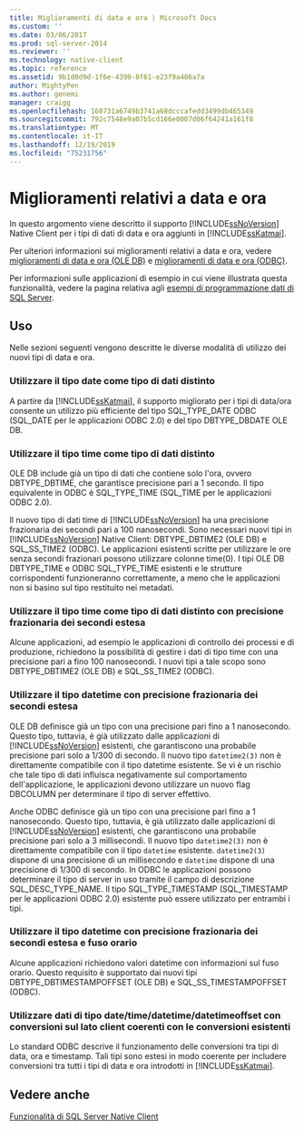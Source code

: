 ```yaml
---
title: Miglioramenti di data e ora | Microsoft Docs
ms.custom: ''
ms.date: 03/06/2017
ms.prod: sql-server-2014
ms.reviewer: ''
ms.technology: native-client
ms.topic: reference
ms.assetid: 9b1d0d9d-1f6e-4399-8f61-e23f9a486a7a
author: MightyPen
ms.author: genemi
manager: craigg
ms.openlocfilehash: 160731a6749b3741a68dcccafedd3499db465349
ms.sourcegitcommit: 792c7548e9a07b5cd166e0007d06f64241a161f8
ms.translationtype: MT
ms.contentlocale: it-IT
ms.lasthandoff: 12/19/2019
ms.locfileid: "75231756"
---
```

# <a name="date-and-time-improvements"></a>Miglioramenti relativi a data e ora
  In questo argomento viene descritto il supporto [!INCLUDE[ssNoVersion](../../../includes/ssnoversion-md.md)] Native Client per i tipi di dati di data e ora aggiunti in [!INCLUDE[ssKatmai](../../../includes/sskatmai-md.md)].  
  
 Per ulteriori informazioni sui miglioramenti relativi a data e ora, vedere [miglioramenti di data e ora &#40;OLE DB&#41;](../../native-client-ole-db-date-time/date-and-time-improvements-ole-db.md) e [miglioramenti di data e ora &#40;ODBC&#41;](../../native-client-odbc-date-time/date-and-time-improvements-odbc.md).  
  
 Per informazioni sulle applicazioni di esempio in cui viene illustrata questa funzionalità, vedere la pagina relativa agli [esempi di programmazione dati di SQL Server](https://msftdpprodsamples.codeplex.com/).  
  
## <a name="usage"></a>Uso  
 Nelle sezioni seguenti vengono descritte le diverse modalità di utilizzo dei nuovi tipi di data e ora.  
  
### <a name="use-date-as-a-distinct-data-type"></a>Utilizzare il tipo date come tipo di dati distinto  
 A partire da [!INCLUDE[ssKatmai](../../../includes/sskatmai-md.md)], il supporto migliorato per i tipi di data/ora consente un utilizzo più efficiente del tipo SQL_TYPE_DATE ODBC (SQL_DATE per le applicazioni ODBC 2.0) e del tipo DBTYPE_DBDATE OLE DB.  
  
### <a name="use-time-as-a-distinct-data-type"></a>Utilizzare il tipo time come tipo di dati distinto  
 OLE DB include già un tipo di dati che contiene solo l'ora, ovvero DBTYPE_DBTIME, che garantisce precisione pari a 1 secondo. Il tipo equivalente in ODBC è SQL_TYPE_TIME (SQL_TIME per le applicazioni ODBC 2.0).  
  
 Il nuovo tipo di dati time di [!INCLUDE[ssNoVersion](../../../includes/ssnoversion-md.md)] ha una precisione frazionaria dei secondi pari a 100 nanosecondi. Sono necessari nuovi tipi in [!INCLUDE[ssNoVersion](../../../includes/ssnoversion-md.md)] Native Client: DBTYPE_DBTIME2 (OLE DB) e SQL_SS_TIME2 (ODBC). Le applicazioni esistenti scritte per utilizzare le ore senza secondi frazionari possono utilizzare colonne time(0). I tipi OLE DB DBTYPE_TIME e ODBC SQL_TYPE_TIME esistenti e le strutture corrispondenti funzioneranno correttamente, a meno che le applicazioni non si basino sul tipo restituito nei metadati.  
  
### <a name="use-time-as-a-distinct-data-type-with-extended-fractional-seconds-precision"></a>Utilizzare il tipo time come tipo di dati distinto con precisione frazionaria dei secondi estesa  
 Alcune applicazioni, ad esempio le applicazioni di controllo dei processi e di produzione, richiedono la possibilità di gestire i dati di tipo time con una precisione pari a fino 100 nanosecondi. I nuovi tipi a tale scopo sono DBTYPE_DBTIME2 (OLE DB) e SQL_SS_TIME2 (ODBC).  
  
### <a name="use-datetime-with-extended-fractional-seconds-precision"></a>Utilizzare il tipo datetime con precisione frazionaria dei secondi estesa  
 OLE DB definisce già un tipo con una precisione pari fino a 1 nanosecondo. Questo tipo, tuttavia, è già utilizzato dalle applicazioni di [!INCLUDE[ssNoVersion](../../../includes/ssnoversion-md.md)] esistenti, che garantiscono una probabile precisione pari solo a 1/300 di secondo. Il nuovo tipo `datetime2(3)` non è direttamente compatibile con il tipo datetime esistente. Se vi è un rischio che tale tipo di dati influisca negativamente sul comportamento dell'applicazione, le applicazioni devono utilizzare un nuovo flag DBCOLUMN per determinare il tipo di server effettivo.  
  
 Anche ODBC definisce già un tipo con una precisione pari fino a 1 nanosecondo. Questo tipo, tuttavia, è già utilizzato dalle applicazioni di [!INCLUDE[ssNoVersion](../../../includes/ssnoversion-md.md)] esistenti, che garantiscono una probabile precisione pari solo a 3 millisecondi. Il nuovo tipo `datetime2(3)` non è direttamente compatibile con il tipo `datetime` esistente. 
  `datetime2(3)` dispone di una precisione di un millisecondo e `datetime` dispone di una precisione di 1/300 di secondo. In ODBC le applicazioni possono determinare il tipo di server in uso tramite il campo di descrizione SQL_DESC_TYPE_NAME. Il tipo SQL_TYPE_TIMESTAMP (SQL_TIMESTAMP per le applicazioni ODBC 2.0) esistente può essere utilizzato per entrambi i tipi.  
  
### <a name="use-datetime-with-extended-fractional-seconds-precision-and-timezone"></a>Utilizzare il tipo datetime con precisione frazionaria dei secondi estesa e fuso orario  
 Alcune applicazioni richiedono valori datetime con informazioni sul fuso orario. Questo requisito è supportato dai nuovi tipi DBTYPE_DBTIMESTAMPOFFSET (OLE DB) e SQL_SS_TIMESTAMPOFFSET (ODBC).  
  
### <a name="use-datetimedatetimedatetimeoffset-data-with-client-side-conversions-consistent-with-existing-conversions"></a>Utilizzare dati di tipo date/time/datetime/datetimeoffset con conversioni sul lato client coerenti con le conversioni esistenti  
 Lo standard ODBC descrive il funzionamento delle conversioni tra tipi di data, ora e timestamp. Tali tipi sono estesi in modo coerente per includere conversioni tra tutti i tipi di data e ora introdotti in [!INCLUDE[ssKatmai](../../../includes/sskatmai-md.md)].  
  
## <a name="see-also"></a>Vedere anche  
 [Funzionalità di SQL Server Native Client](sql-server-native-client-features.md)  
  
